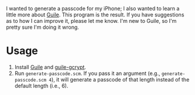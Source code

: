 I wanted to generate a passcode for my iPhone; I also wanted to learn
a little more about [Guile](https://www.gnu.org/software/guile/).
This program is the result.  If you have suggestions as to how I can
improve it, please let me know.  I'm new to Guile, so I'm pretty sure
I'm doing it wrong.

# Usage

1. Install [Guile](https://www.gnu.org/software/guile/) and
   [guile-gcrypt](https://notabug.org/cwebber/guile-gcrypt).
2. Run `generate-passcode.scm`.  If you pass it an argument (e.g.,
   `generate-passcode.scm 4`), it will generate a passcode of that
   length instead of the default length (i.e., 6).
